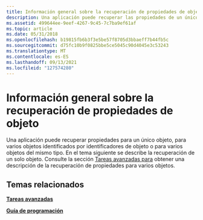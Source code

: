 ```yaml
---
title: Información general sobre la recuperación de propiedades de objeto
description: Una aplicación puede recuperar las propiedades de un único objeto o de varios objetos. Obtenga información sobre la recuperación de un solo objeto.
ms.assetid: 499644ee-9eef-4267-9c45-7c7ba9ef61af
ms.topic: article
ms.date: 05/31/2018
ms.openlocfilehash: b19815fb6b3f3e5be57f8705d3bbaeff7b44fb5c
ms.sourcegitcommit: d75fc10b9f0825bbe5ce5045c90d4045e3c53243
ms.translationtype: MT
ms.contentlocale: es-ES
ms.lasthandoff: 09/13/2021
ms.locfileid: "127574280"
---
```

# <a name="retrieving-object-properties-overview"></a>Información general sobre la recuperación de propiedades de objeto

Una aplicación puede recuperar propiedades para un único objeto, para varios objetos identificados por identificadores de objeto o para varios objetos del mismo tipo. En el tema siguiente se describe la recuperación de un solo objeto. Consulte la sección [Tareas avanzadas para](advanced-tasks.md) obtener una descripción de la recuperación de propiedades para varios objetos.

## <a name="related-topics"></a>Temas relacionados

<dl> <dt>

[**Tareas avanzadas**](advanced-tasks.md)
</dt> <dt>

[**Guía de programación**](programming-guide.md)
</dt> </dl>

 

 



